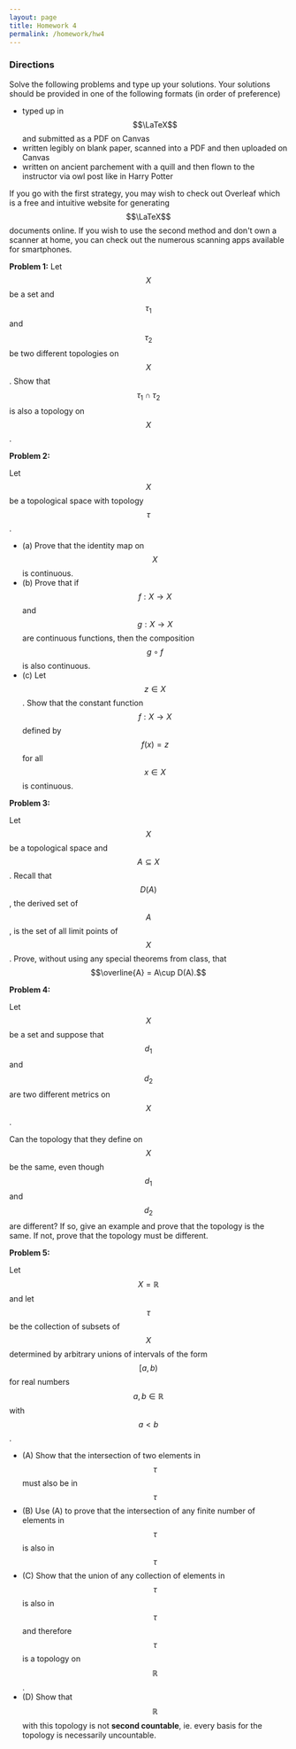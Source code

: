 ```yaml
---
layout: page
title: Homework 4
permalink: /homework/hw4
---
```


### Directions
Solve the following problems and type up your solutions.  Your solutions should be provided in one of the following formats (in order of preference)
* typed up in $$\LaTeX$$ and submitted as a PDF on Canvas
* written legibly on blank paper, scanned into a PDF and then uploaded on Canvas
* written on ancient parchement with a quill and then flown to the instructor via owl post like in Harry Potter

If you go with the first strategy, you may wish to check out Overleaf which is a free and intuitive website for generating $$\LaTeX$$ documents online.
If you wish to use the second method and don't own a scanner at home, you can check out the numerous scanning apps available for smartphones.

**Problem 1:** 
Let $$X$$ be a set and $$\tau_1$$ and $$\tau_2$$ be two different topologies on $$X$$.
Show that $$\tau_1\cap\tau_2$$ is also a topology on $$X$$.

**Problem 2:**

Let $$X$$ be a topological space with topology $$\tau$$.

* (a) Prove that the identity map on $$X$$ is continuous.
* (b) Prove that if $$f: X\rightarrow X$$ and $$g: X\rightarrow X$$ are continuous functions, then the composition $$g\circ f$$ is also continuous.
* (c) Let $$z\in X$$.  Show that the constant function $$f: X\rightarrow X$$ defined by $$f(x) = z$$ for all $$x\in X$$ is continuous.

**Problem 3:**

Let $$X$$ be a topological space and $$A\subseteq X$$.
Recall that $$D(A)$$, the derived set of $$A$$, is the set of all limit points of $$X$$.
Prove, without using any special theorems from class, that $$\overline{A} = A\cup D(A).$$

**Problem 4:**  

Let $$X$$ be a set and suppose that $$d_1$$ and $$d_2$$ are two different metrics on $$X$$.

Can the topology that they define on $$X$$ be the same, even though $$d_1$$ and $$d_2$$ are different?
If so, give an example and prove that the topology is the same.  If not, prove that the topology must be different.

**Problem 5:**

Let $$X=\mathbb R$$ and let $$\tau$$ be the collection of subsets of $$X$$ determined by arbitrary unions of intervals of the form $$[a,b)$$ for real numbers $$a,b\in \mathbb{R}$$ with $$a < b$$.

* (A) Show that the intersection of two elements in $$\tau$$ must also be in $$\tau$$
* (B) Use (A) to prove that the intersection of any finite number of elements in $$\tau$$ is also in $$\tau$$
* (C) Show that the union of any collection of elements in $$\tau$$ is also in $$\tau$$ and therefore $$\tau$$ is a topology on $$\mathbb R$$.
* (D) Show that $$\mathbb R$$ with this topology is not **second countable**, ie. every basis for the topology is necessarily uncountable.

